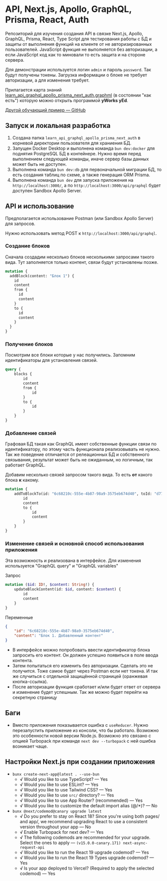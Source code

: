 # API, Next.js, Apollo, GraphQL, Prisma, React, Auth

Репозиторий для изучения создания API в связке Next.js, Apollo, GraphQL, Prisma, React, Type Script для тестирования работы с БД и защиты от выполнения функций на клиенте от не авторизированных пользователей. JavaScript функция не выполняется без авторизации, а если JavaScript код как то миновали то есть защита и на стороне сервера.

Для демонстрации используется логин `admin` и пароль `password`. Так будут получены токены. Загрузка информации о блоке не требует авторизации, а для изменения требует.

Прилагается карта знаний [learn_api_graphql_apollo_prisma_next_auth.graphml](learn_api_graphql_apollo_prisma_next_auth.graphml) (в состоянии "как есть") которую можно открыть программой **yWorks yEd**.

[Другой обучающий пример — GitHub](https://github.com/nakaakist/next-ts-prisma-graphql-example)

## Запуск и локальная разработка

1. Создана папка `learn_api_graphql_apollo_prisma_next_auth` в корневой директории пользователя для храниения БД.
2. Запущен Docker Desktop и выполнена команда `bun dev:docker` для поднятия PostgreSQL БД в контейнере. Нужно время перед выполнением следующей команды, иначе сервер базы данных может быть не доступен.
3. Выполнена команда `bun dev:db` для первоначальной миграции БД, то есть создания таблиц по схеме, а также генерация ORM Prisma.
4. Выполнена команда `bun dev` для запуска приложения на `http://localhost:3000/`, а по `http://localhost:3000/api/graphql` будет доступен Sandbox Apollo Server.


## API и использование

Предполагается использование Postman (или Sandbox Apollo Server) для запросов.

Нужно использовать метод POST к `http://localhost:3000/api/graphql`.

### Создание блоков

Сначала создадим несколько блоков несколькими запросами такого вида. Тут заполняется только контент, связи будут установлены позже.

```graphql
mutation {
  addBlock(content: "Блок 1") {
    id
    content
    from {
      id
      content
    }
    to {
      id
      content
    }
  }
}
```

### Получение блоков

Посмотрим все блоки которые у нас получились. Запомним идентификаторы для установления связей.

```graphql
query {
    blocks {
        id
        content
        from {
            id
        }
        to {
            id
        }
    }
}
```

### Добавление связей

Графовая БД такая как GraphQL имеет собственные функции связи по идентификатору, по этому часть функционала реализовывать не нужно. Так же поведение отличается от релеационных БД и собственного связывания, результат может быть не ожиданным, но логичным, так работает GraphQL.

Добавим несколько связей запросом такого вида. То есть **от** какого блока **к** какому.

```graphql
mutation {
    addToBlockTo(id: "6c68210c-555e-4b87-98a9-3575eb674d40", toId: "d7790ff5-fd58-4260-97cb-453def581bb7") {
        id
        content
        to {
            id
            content
        }
    }
}
```

### Изменение связей и основной способ использования приложения

Эта возможность и реализована в интерфейсе. Для изменения используется "GraphQL query" и "GraphQL variables"

Запрос
```graphql
mutation ($id: ID!, $content: String!) {
    updateBlockContent(id: $id, content: $content) {
        id
        content
    }
}
```

Переменные
```json
{
    "id": "6c68210c-555e-4b87-98a9-3575eb674d40",
    "content": "Блок 1. Добавленный контент"
}
```

- В интерфейсе можно попробовать ввести идентификатор блока запросить его контент. Он должен успешно появиться в поле ввода контента.
- Затем попытаться его изменить без авторизации. Сделать это не получится. Тоже самое будет через Postman если нет токена. И так же случиться с отдельной защищённой страницей (оранжевая кнопка-ссылка).
- После авторизации функция сработает и/или будет ответ от сервера и изменение будет успешным. Так же можно будет перейти на секретную страницу

## Баги

- Вместо приложения показывается ошибка с `useReducer`. Нужно перезапустить приложение из консоли, что бы работало. Возможно это особенности новой версии Node.js. Возможно это связано с опцией Turbopack при команде `next dev --turbopack` с ней ошибка возникает чаще.

## Настройки Next.js при создании приложения

- `bunx create-next-app@latest . --use-bun`
  - √ Would you like to use TypeScript? — Yes
  - √ Would you like to use ESLint? — Yes
  - √ Would you like to use Tailwind CSS? — Yes
  - √ Would you like to use `src/` directory? — Yes
  - √ Would you like to use App Router? (recommended) — Yes
  - √ Would you like to customize the default import alias (@/\*)? — No
- `bunx @next/codemod@canary upgrade latest`
  - √ Do you prefer to stay on React 18? Since you're using both pages/ and app/, we recommend upgrading React to use a consistent version throughout your app — No
  - √ Enable Turbopack for next dev? — Yes
  - √ The following codemods are recommended for your upgrade. Select the ones to apply — `(v15.0.0-canary.171) next-async-request-api`
  - √ Would you like to run the React 19 upgrade codemod? — Yes
  - √ Would you like to run the React 19 Types upgrade codemod? — Yes
  - √ Is your app deployed to Vercel? (Required to apply the selected codemod) — Yes